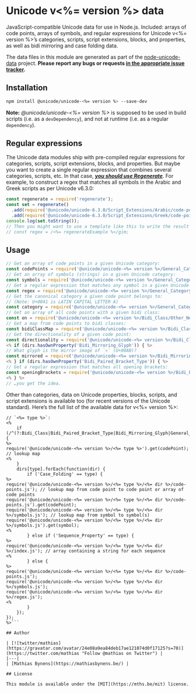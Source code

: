 # Unicode v<%= version %> data

JavaScript-compatible Unicode data for use in Node.js. Included: arrays of code points, arrays of symbols, and regular expressions for Unicode v<%= version %>’s categories, scripts, script extensions, blocks, and properties, as well as bidi mirroring and case folding data.

The data files in this module are generated as part of the [node-unicode-data](https://mths.be/node-unicode-data) project. **Please report any bugs or requests [in the appropriate issue tracker](https://github.com/node-unicode/node-unicode-data/issues).**

## Installation

```bash
npm install @unicode/unicode-<%= version %> --save-dev
```

**Note:** _@unicode/unicode-<%= version %>_ is supposed to be used in build scripts (i.e. as a `devDependency`), and not at runtime (i.e. as a regular `dependency`).

## Regular expressions

The Unicode data modules ship with pre-compiled regular expressions for categories, scripts, script extensions, blocks, and properties. But maybe you want to create a single regular expression that combines several categories, scripts, etc. In that case, [***you should use Regenerate***](https://mths.be/regenerate). For example, to construct a regex that matches all symbols in the Arabic and Greek scripts as per Unicode v6.3.0:

```js
const regenerate = require('regenerate');
const set = regenerate()
  .add(require('@unicode/unicode-6.3.0/Script_Extensions/Arabic/code-points.js')) // or `…/symbols`, doesn’t matter
  .add(require('@unicode/unicode-6.3.0/Script_Extensions/Greek/code-points.js')); // or `…/symbols`, doesn’t matter
console.log(set.toString());
// Then you might want to use a template like this to write the result to a file, along with any regex flags you might need:
// const regex = /<%= regenerateExample %>/gim;
```

## Usage

```js
// Get an array of code points in a given Unicode category:
const codePoints = require('@unicode/unicode-<%= version %>/General_Category/Uppercase_Letter/code-points.js');
// Get an array of symbols (strings) in a given Unicode category:
const symbols = require('@unicode/unicode-<%= version %>/General_Category/Uppercase_Letter/symbols.js');
// Get a regular expression that matches any symbol in a given Unicode category:
const regex = require('@unicode/unicode-<%= version %>/General_Category/Uppercase_Letter/regex.js');
// Get the canonical category a given code point belongs to:
// (Note: U+0041 is LATIN CAPITAL LETTER A)
const category = require('@unicode/unicode-<%= version %>/General_Category').get(0x41);
// Get an array of all code points with a given bidi class:
const on = require('@unicode/unicode-<%= version %>/Bidi_Class/Other_Neutral/code-points.js');
// Get a map from code points to bidi classes:
const bidiClassMap = require('@unicode/unicode-<%= version %>/Bidi_Class');
// Get the directionality of a given code point:
const directionality = require('@unicode/unicode-<%= version %>/Bidi_Class').get(0x41);
<% if (dirs.hasOwnProperty('Bidi_Mirroring_Glyph')) { %>
// What glyph is the mirror image of `«` (U+00AB)?
const mirrored = require('@unicode/unicode-<%= version %>/Bidi_Mirroring_Glyph').get(0xAB);
<% } if (dirs.hasOwnProperty('Bidi_Paired_Bracket_Type')) { %>
// Get a regular expression that matches all opening brackets:
const openingBrackets = require('@unicode/unicode-<%= version %>/Bidi_Paired_Bracket_Type/Open/regex.js');
<% } %>
// …you get the idea.
```

Other than categories, data on Unicode properties, blocks, scripts, and script extensions is available too (for recent versions of the Unicode standard). Here’s the full list of the available data for v<%= version %>:

```js<% Object.keys(dirs).forEach(function(type) { if (type == 'Names') { return; } %>
// `<%= type %>`:
<%
	if (/^(?:Bidi_Class|Bidi_Paired_Bracket_Type|Bidi_Mirroring_Glyph|General_Category)$/.test(type)) {
%>
require('@unicode/unicode-<%= version %>/<%= type %>').get(codePoint); // lookup map
<%
	}
	dirs[type].forEach(function(dir) {
		if ('Case_Folding' == type) {
%>
require('@unicode/unicode-<%= version %>/<%= type %>/<%= dir %>/code-points.js'); // lookup map from code point to code point or array of code points
require('@unicode/unicode-<%= version %>/<%= type %>/<%= dir %>/code-points.js').get(codePoint);
require('@unicode/unicode-<%= version %>/<%= type %>/<%= dir %>/symbols.js'); // lookup map from symbol to symbol(s)
require('@unicode/unicode-<%= version %>/<%= type %>/<%= dir %>/symbols.js').get(symbol);
<%
		} else if ('Sequence_Property' == type) {
%>
require('@unicode/unicode-<%= version %>/<%= type %>/<%= dir %>/index.js'); // array containing a string for each sequence
<%
		} else {
%>
require('@unicode/unicode-<%= version %>/<%= type %>/<%= dir %>/code-points.js');
require('@unicode/unicode-<%= version %>/<%= type %>/<%= dir %>/symbols.js');
require('@unicode/unicode-<%= version %>/<%= type %>/<%= dir %>/regex.js');
<%
		}
	});
});
%>```

## Author

| [![twitter/mathias](https://gravatar.com/avatar/24e08a9ea84deb17ae121074d0f17125?s=70)](https://twitter.com/mathias "Follow @mathias on Twitter") |
|---|
| [Mathias Bynens](https://mathiasbynens.be/) |

## License

This module is available under the [MIT](https://mths.be/mit) license.
